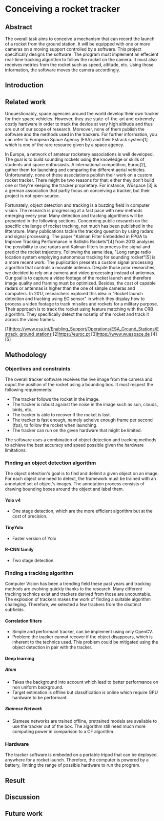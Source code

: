 # Conceiving a rocket tracker

## Abstract

The overall task aims to conceive a mechanism that can record the launch of a rocket from the ground station. It will be equipped with one or more cameras on a moving support controlled by a software. This project specifically designs the software. The program must implement an effecient real-time tracking algorithm to follow the rocket on the camera. It must also receives metrics from the rocket such as speed, altitude, etc. Using those information, the software moves the camera accordingly.

## Introduction

## Related work

Unquestionably, space agencies around the world develop their own tracker for their space vehicles. However, they use state-of-the-art and extremely costly hardware in order to track the device at very high altitude and thus are out of our scope of research. Moreover, none of them publish the software and the methods used in the trackers. For further information, you can refer to European Space Agency (ESA) and their Estrack system[1] which is one of the rare resource given by a space agency. 

In Europe, a network of amateur rocketery associations is well developed. The goal is to build sounding rockets using the knowledge or skills of students and space enthusiasts. A international competition, Euroc[2], gather them for launching and comparing the different aerial vehicles. Unfortunately, none of these associations publish their work on a custom rocket tracker. There might be two reasons for that: either they don't build one or they're keeping the tracker proprietary. For instance, Wüspace [3] is a german association that partly focus on conceiving a tracker, but their project is not open-source.

Fortunately, object detection and tracking is a buzzing field in computer vision. The research is progressing at a fast pace with new methods emerging every year. Many detection and tracking algorithms will be presented in the following sections. Concerning public research on the specific challenge of rocket tracking, not much has been published in the litterature. Many publications tackle the tracking question by using radars and signal processing. The paper "Kalman Filter Embedded in FPGA to Improve Tracking Performance in Ballistic Rockets"[4] from 2013 analyses the possibility to use radars and Kalman filters to process the signal and predict the rocket trajectory. Following the same idea, "Long range radio location system employing autonomous tracking for sounding rocket"[5] is a more recent work. The puplication presents a custom signal processing algorithm that controls a movable antenna. Despite those prior researches, we decided to rely on a camera and video processing instead of antennas. Our goal is to capture a video footage of the rocket launch and therefore image quality and framing must be optimized. Besides, the cost of capable radars or antennas is higher than the one of simple cameras and computers. In 2017, researchers explored this idea in "Rocket launch detection and tracking using EO sensor" in which they display how to process a video footage to track missiles and rockets for a military purpose. Their approach is to track the rocket using feature matching with the ORB algorithm. They specifically detect the nosetip of the rocket and track it across the video frames.

[1]https://www.esa.int/Enabling_Support/Operations/ESA_Ground_Stations/Estrack_ground_stations
[2]https://euroc.pt
[3]https://www.wuespace.de
[4]
[5]

## Methodology

### Objectives and constraints

The overall tracker software receives the live image from the camera and ouput the position of the rocket using a bounding box.
It must respect the following requirements:

- The tracker follows the rocket in the image.
- The tracker is robust against the noise in the image such as sun, clouds, birds, etc.
- The tracker is able to recover if the rocket is lost.
- The tracker is fast enough, namely acheive enough frame per second (fps), to follow the rocket when launching.
- The tracker can run on the given hardware that might be limited.

The software uses a combination of object detection and tracking methods to achieve the best accuracy and speed possible given the hardware limitations.

### Finding an object detection algorithm

The object detection's goal is to find and delimit a given object on an image. For each object one need to detect, the framework must be trained with an annotated set of object's images. The annotation process consists of drawing bounding boxes around the object and label them.

#### Yolo v4

- One stage detection, which are the more efficient algorithm but at the cost of precision.

#### TinyYolo

- Faster version of Yolo

#### R-CNN family

- Two stage detection.

### Finding a tracking algorithm

Computer Vision has been a trending field these past years and tracking methods are evolving quickly thanks to the research. Many different tracking technics exist and trackers derived from those are uncountable. The explosion of trackers makes the work of finding a suitable algorithm challeging. Therefore, we selected a few trackers from the disctinct subfields.

#### Correlation filters

- Simple and performant tracker, can be implement using only OpenCV.
- Problem: the tracker cannot recover if the object disappears, which is inherent to the technics used. This problem could be mitigated using the object detection in pair with the tracker.

#### Deep learning

##### Atom

- Takes the background into account which lead to better performance on non uniform background.
- Target estimation is offline but classification is online which require GPU hardware to be performant. 

##### Siamese Network

- Siamese networks are trained offline, pretrained models are available to use the tracker out of the box. The algorithm still need much more computing power in comparison to a CF algorithm.

### Hardware

The tracker software is embeded on a portable tripod that can be deployed anywhere for a rocket launch. Therefore, the computer is powered by a battery, limiting the range of possible hardware to run the program. 

## Result

## Discussion

## Future work